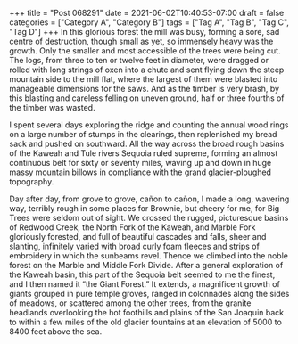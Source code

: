 +++
title = "Post 068291"
date = 2021-06-02T10:40:53-07:00
draft = false
categories = ["Category A", "Category B"]
tags = ["Tag A", "Tag B", "Tag C", "Tag D"]
+++
In this glorious forest the mill was busy, forming a sore, sad centre of destruction, though small as yet, so immensely heavy was the growth. Only the smaller and most accessible of the trees were being cut. The logs, from three to ten or twelve feet in diameter, were dragged or rolled with long strings of oxen into a chute and sent flying down the steep mountain side to the mill flat, where the largest of them were blasted into manageable dimensions for the saws. And as the timber is very brash, by this blasting and careless felling on uneven ground, half or three fourths of the timber was wasted.

I spent several days exploring the ridge and counting the annual wood rings on a large number of stumps in the clearings, then replenished my bread sack and pushed on southward. All the way across the broad rough basins of the Kaweah and Tule rivers Sequoia ruled supreme, forming an almost continuous belt for sixty or seventy miles, waving up and down in huge massy mountain billows in compliance with the grand glacier-ploughed topography.

Day after day, from grove to grove, cañon to cañon, I made a long, wavering way, terribly rough in some places for Brownie, but cheery for me, for Big Trees were seldom out of sight. We crossed the rugged, picturesque basins of Redwood Creek, the North Fork of the Kaweah, and Marble Fork gloriously forested, and full of beautiful cascades and falls, sheer and slanting, infinitely varied with broad curly foam fleeces and strips of embroidery in which the sunbeams revel. Thence we climbed into the noble forest on the Marble and Middle Fork Divide. After a general exploration of the Kaweah basin, this part of the Sequoia belt seemed to me the finest, and I then named it “the Giant Forest.” It extends, a magnificent growth of giants grouped in pure temple groves, ranged in colonnades along the sides of meadows, or scattered among the other trees, from the granite headlands overlooking the hot foothills and plains of the San Joaquin back to within a few miles of the old glacier fountains at an elevation of 5000 to 8400 feet above the sea.
